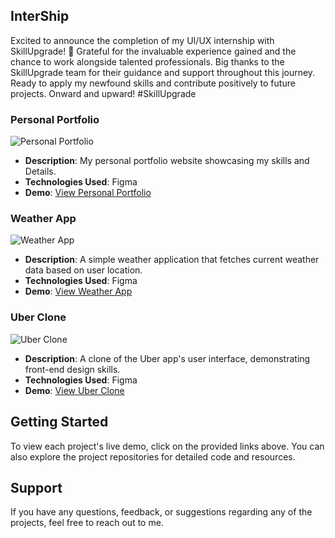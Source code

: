 ## InterShip
Excited to announce the completion of my UI/UX internship with SkillUpgrade! 🚀 Grateful for the invaluable experience gained and the chance
to work alongside talented professionals. Big thanks to the SkillUpgrade team for their guidance and support throughout this journey. 
Ready to apply my newfound skills and contribute positively to future projects. Onward and upward! #SkillUpgrade

### Personal Portfolio

![Personal Portfolio](personal_portfolio_screenshot.png)

- **Description**: My personal portfolio website showcasing my skills and Details.
- **Technologies Used**: Figma
- **Demo**: [View Personal Portfolio](https://www.figma.com/file/1BIUrDqmtKk2tp6TCEAoBX/Task-1?type=design&mode=design&t=4ozjW1BnpRg5Fw3Z-1)

### Weather App

![Weather App](weather_app_screenshot.png)

- **Description**: A simple weather application that fetches current weather data based on user location.
- **Technologies Used**: Figma
- **Demo**: [View Weather App]((https://www.figma.com/file/fLomaXMutLyc3GrN7yJHzQ/Task-2?type=design&node-id=0%3A1&mode=design&t=4ozjW1BnpRg5Fw3Z-1))

### Uber Clone

![Uber Clone](uber_clone_screenshot.png)

- **Description**: A clone of the Uber app's user interface, demonstrating front-end design skills.
- **Technologies Used**: Figma
- **Demo**: [View Uber Clone]([uber_clone_link_here](https://www.figma.com/file/DgzxC684FyZYvgyPs0hEHP/task3?type=design&node-id=0%3A1&mode=design&t=sdhQ0sXvvxcRLBbt-1))

## Getting Started

To view each project's live demo, click on the provided links above. You can also explore the project repositories for detailed code and resources.

## Support

If you have any questions, feedback, or suggestions regarding any of the projects, feel free to reach out to me.
